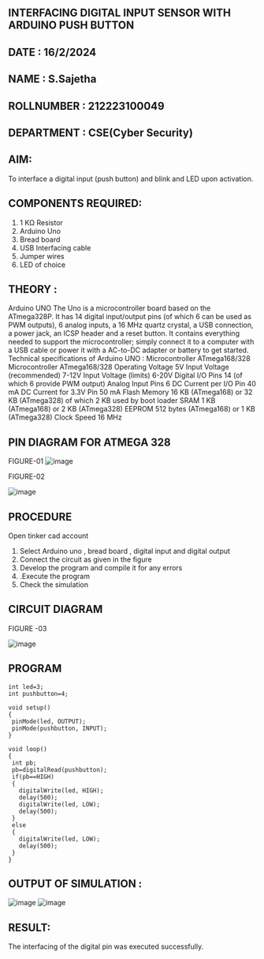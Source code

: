 ## INTERFACING DIGITAL INPUT SENSOR WITH ARDUINO PUSH BUTTON
## DATE : 16/2/2024
## NAME : S.Sajetha																			             
## ROLLNUMBER : 212223100049
## DEPARTMENT : CSE(Cyber Security)


## AIM:
To interface a digital input (push button) and blink and LED upon activation.
## COMPONENTS REQUIRED:
1.	1 KΩ Resistor 
2.	Arduino Uno 
3.	Bread board 
4.	USB Interfacing cable 
5.	Jumper wires 
6.	LED of choice 
## THEORY :
Arduino UNO
 	  The Uno is a microcontroller board based on the ATmega328P. It has 14 digital input/output pins (of which 6 can be used as PWM outputs), 6 analog inputs, a 16 MHz quartz crystal, a USB connection, a power jack, an ICSP header and a reset button. It contains everything needed to support the microcontroller; simply connect it to a computer with a USB cable or power it with a AC-to-DC adapter or battery to get started.
	Technical specifications of Arduino UNO :
Microcontroller	ATmega168/328
Microcontroller	ATmega168/328
Operating Voltage	5V
Input Voltage (recommended)	7-12V
Input Voltage (limits)	6-20V
Digital I/O Pins	14 (of which 6 provide PWM output)
Analog Input Pins	6
DC Current per I/O Pin	40 mA
DC Current for 3.3V Pin	50 mA
Flash Memory	16 KB (ATmega168) or 32 KB (ATmega328) of which 2 KB used by boot loader
SRAM	1 KB (ATmega168) or 2 KB (ATmega328)
EEPROM	512 bytes (ATmega168) or 1 KB (ATmega328)
Clock Speed	16 MHz
## PIN DIAGRAM FOR ATMEGA 328
 FIGURE-01
![image](https://user-images.githubusercontent.com/36288975/163530394-115baee4-7ed1-49fe-9cce-d7b625e11e85.png)

FIGURE-02

![image](https://user-images.githubusercontent.com/36288975/163530431-4d390e98-0942-42d8-95b8-f57d348e6ad8.png)

## PROCEDURE 
 Open tinker cad account 
1.	Select Arduino uno , bread board , digital input and digital output 
2.	Connect the circuit as given in the figure 
3.	Develop the program and compile it for any errors 
4.	 .Execute the program 
5.	Check the simulation 



## CIRCUIT DIAGRAM 

FIGURE -03

![image](https://user-images.githubusercontent.com/36288975/163530437-87a0afbd-b3c9-44ad-b907-5de63486fb9d.png)







## PROGRAM 
 ```
 int led=3;
int pushbutton=4;

void setup()
{
  pinMode(led, OUTPUT);
  pinMode(pushbutton, INPUT);
}

void loop()
{
  int pb;
  pb=digitalRead(pushbutton);
  if(pb==HIGH)
  {
    digitalWrite(led, HIGH);
    delay(500);
    digitalWrite(led, LOW);
    delay(500);
  }
  else
  {
    digitalWrite(led, LOW);
    delay(500);
  }
}

```







 
 
 



## OUTPUT OF SIMULATION :
![image](https://github.com/Sajetha13/-INTERFACING-DIGITAL-INPUT-SENSOR-WITH-ARDUINO-PUSH-BUTTON-/assets/138849316/66f91019-4a25-4a1e-b7b7-249a7f231c6d)
![image](https://github.com/Sajetha13/-INTERFACING-DIGITAL-INPUT-SENSOR-WITH-ARDUINO-PUSH-BUTTON-/assets/138849316/8edbb6bf-905a-4302-8739-9f01dc2d19b4)


## RESULT:
The interfacing of the digital pin was executed successfully.

